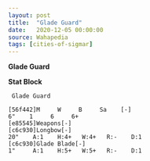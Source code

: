 ```yaml
---
layout: post
title:  "Glade Guard"
date:   2020-12-05 00:00:00
source: Wahapedia
tags: [cities-of-sigmar]
---
```


**Glade Guard**

**Stat Block**
```
 Glade Guard
```

```
[56f442]M     W     B     Sa    [-]
6"    1     6     6+    
[e85545]Weapons[-]
[c6c930]Longbow[-]
20"    A:1    H:4+   W:4+   R:-    D:1   
[c6c930]Glade Blade[-]
1"     A:1    H:5+   W:5+   R:-    D:1   
```
    